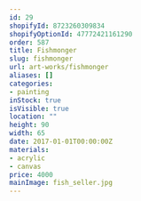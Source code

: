 ```yaml
---
id: 29
shopifyId: 8723260309834
shopifyOptionId: 47772421161290
order: 587
title: Fishmonger
slug: fishmonger
url: art-works/fishmonger
aliases: []
categories:
- painting
inStock: true
isVisible: true
location: ""
height: 90
width: 65
date: 2017-01-01T00:00:00Z
materials:
- acrylic
- canvas
price: 4000
mainImage: fish_seller.jpg
---
```

